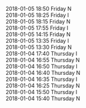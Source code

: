 2018-01-05 18:50 Friday  N  
2018-01-05 18:25 Friday  I  
2018-01-05 18:15 Friday  N  
2018-01-05 17:55 Friday  I  
2018-01-05 14:15 Friday  N  
2018-01-05 13:35 Friday  I  
2018-01-05 13:30 Friday  N  
2018-01-04 17:40 Thursday  I  
2018-01-04 16:55 Thursday  N  
2018-01-04 16:50 Thursday  I  
2018-01-04 16:40 Thursday  N  
2018-01-04 16:35 Thursday  I  
2018-01-04 16:25 Thursday  N  
2018-01-04 15:50 Thursday  I  
2018-01-04 15:40 Thursday  N  
